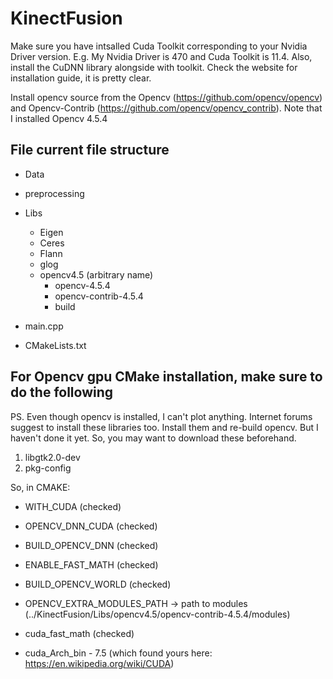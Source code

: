 # KinectFusion

Make sure you have intsalled Cuda Toolkit corresponding to your Nvidia Driver version. E.g. My Nvidia Driver is 470 and Cuda Toolkit is 11.4. Also, install the CuDNN library alongside with toolkit. Check the website for installation guide, it is pretty clear.

Install opencv source from the Opencv (https://github.com/opencv/opencv) and Opencv-Contrib (https://github.com/opencv/opencv_contrib). Note that I installed Opencv 4.5.4

## File current file structure 

- Data
- preprocessing
- Libs
  - Eigen
  - Ceres
  - Flann
  - glog
  - opencv4.5 (arbitrary name) 
    - opencv-4.5.4
    - opencv-contrib-4.5.4
    - build

- main.cpp
- CMakeLists.txt


## For Opencv gpu CMake installation, make sure to do the following

PS. Even though opencv is installed, I can't plot anything. Internet forums suggest to install these libraries too. Install them and re-build opencv. But I haven't done it yet. So, you may want to download these beforehand. 
1. libgtk2.0-dev
2. pkg-config


So, in CMAKE: 

- WITH_CUDA (checked)
- OPENCV_DNN_CUDA (checked)
- BUILD_OPENCV_DNN (checked)
- ENABLE_FAST_MATH (checked)
- BUILD_OPENCV_WORLD (checked)
- OPENCV_EXTRA_MODULES_PATH  -> path to modules (../KinectFusion/Libs/opencv4.5/opencv-contrib-4.5.4/modules)

- cuda_fast_math  (checked)
- cuda_Arch_bin - 7.5 (which found yours here: https://en.wikipedia.org/wiki/CUDA)


